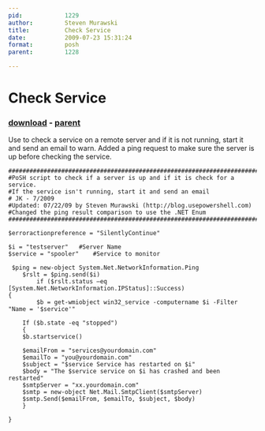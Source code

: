 ```yaml
---
pid:            1229
author:         Steven Murawski
title:          Check Service
date:           2009-07-23 15:31:24
format:         posh
parent:         1228

---
```


# Check Service

### [download](Scripts\1229.ps1) - [parent](Scripts\1228.md)

Use to check a service on a remote server and if it is not running, start it and send an email to warn. Added a ping request to make sure the server is up before checking the service.

```posh
####################################################################################
#PoSH script to check if a server is up and if it is check for a service.
#If the service isn't running, start it and send an email
# JK - 7/2009
#Updated: 07/22/09 by Steven Murawski (http://blog.usepowershell.com)
#Changed the ping result comparison to use the .NET Enum
####################################################################################

$erroractionpreference = "SilentlyContinue"

$i = "testserver" 	#Server Name
$service = "spooler" 	#Service to monitor

 $ping = new-object System.Net.NetworkInformation.Ping
    $rslt = $ping.send($i)
        if ($rslt.status –eq [System.Net.NetworkInformation.IPStatus]::Success)
{
        $b = get-wmiobject win32_service -computername $i -Filter "Name = '$service'"

	If ($b.state -eq "stopped")
	{
	$b.startservice()

	$emailFrom = "services@yourdomain.com"
	$emailTo = "you@yourdomain.com"
	$subject = "$service Service has restarted on $i"
	$body = "The $service service on $i has crashed and been restarted"
	$smtpServer = "xx.yourdomain.com"
	$smtp = new-object Net.Mail.SmtpClient($smtpServer)
	$smtp.Send($emailFrom, $emailTo, $subject, $body)
	}

}


```
